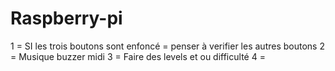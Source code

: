 # Raspberry-pi
1 = SI les trois boutons sont enfoncé = penser à verifier les autres boutons
2 = Musique buzzer midi
3 = Faire des levels et ou difficulté
4 = 
